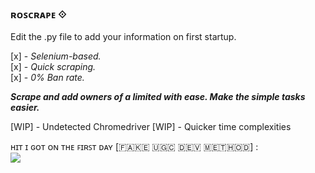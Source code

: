 ### ʀᴏꜱᴄʀᴀᴘᴇ ⟐ ###

Edit the .py file to add your information on first startup.

[x] - *Selenium-based.*<br>
[x] - *Quick scraping.*<br>
[x] - *0% Ban rate.*<br>

***Scrape and add owners of a limited with ease. Make the simple tasks easier.***

[WIP] - Undetected Chromedriver
[WIP] - Quicker time complexities
   
   ʜɪᴛ ɪ ɢᴏᴛ ᴏɴ ᴛʜᴇ ꜰɪʀꜱᴛ ᴅᴀʏ [​🇫​​🇦​​🇰​​🇪​ ​🇺​​🇬​​🇨​ ​🇩​​🇪​​🇻​ ​🇲​​🇪​​🇹​​🇭​​🇴​​🇩​] :
   <br>
   ![](https://i.imgur.com/moPkUcN.png)
